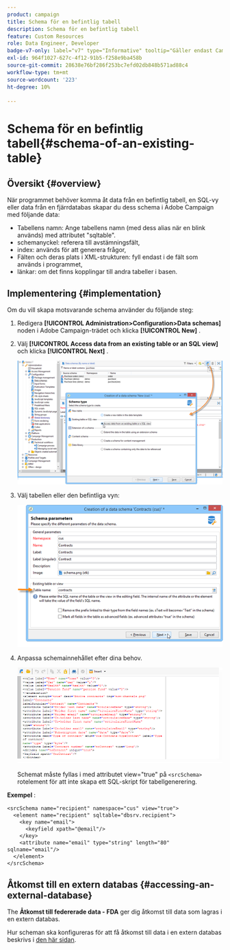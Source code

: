 ```yaml
---
product: campaign
title: Schema för en befintlig tabell
description: Schema för en befintlig tabell
feature: Custom Resources
role: Data Engineer, Developer
badge-v7-only: label="v7" type="Informative" tooltip="Gäller endast Campaign Classic v7"
exl-id: 964f1027-627c-4f12-91b5-f258e9ba458b
source-git-commit: 28638e76bf286f253bc7efd02db848b571ad88c4
workflow-type: tm+mt
source-wordcount: '223'
ht-degree: 10%

---
```


# Schema för en befintlig tabell{#schema-of-an-existing-table}

## Översikt {#overview}

När programmet behöver komma åt data från en befintlig tabell, en SQL-vy eller data från en fjärrdatabas skapar du dess schema i Adobe Campaign med följande data:

* Tabellens namn: Ange tabellens namn (med dess alias när en blink används) med attributet &quot;sqltable&quot;.
* schemanyckel: referera till avstämningsfält,
* index: används för att generera frågor,
* Fälten och deras plats i XML-strukturen: fyll endast i de fält som används i programmet,
* länkar: om det finns kopplingar till andra tabeller i basen.

## Implementering {#implementation}

Om du vill skapa motsvarande schema använder du följande steg:

1. Redigera **[!UICONTROL Administration>Configuration>Data schemas]** noden i Adobe Campaign-trädet och klicka **[!UICONTROL New]** .
1. Välj **[!UICONTROL Access data from an existing table or an SQL view]** och klicka **[!UICONTROL Next]** .

   ![](assets/s_ncs_configuration_extand_a_schema.png)

1. Välj tabellen eller den befintliga vyn:

   ![](assets/s_ncs_configuration_select_table.png)

1. Anpassa schemainnehållet efter dina behov.

   ![](assets/s_ncs_configuration_view_create_schema.png)

   Schemat måste fyllas i med attributet view=&quot;true&quot; på `<srcSchema>` rotelement för att inte skapa ett SQL-skript för tabellgenerering.

**Exempel** :

```
<srcSchema name="recipient" namespace="cus" view="true">
  <element name="recipient" sqltable="dbsrv.recipient">
    <key name="email">
      <keyfield xpath="@email"/>
    </key>   
    <attribute name="email" type="string" length="80" sqlname="email"/>
  </element>
</srcSchema>
```

## Åtkomst till en extern databas {#accessing-an-external-database}

The **Åtkomst till federerade data - FDA** ger dig åtkomst till data som lagras i en extern databas.

Hur scheman ska konfigureras för att få åtkomst till data i en extern databas beskrivs i [den här sidan](../../installation/using/creating-data-schema.md).
